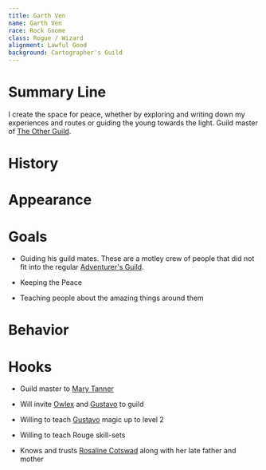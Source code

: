 ```yaml
---
title: Garth Ven
name: Garth Ven
race: Rock Gnome
class: Rogue / Wizard
alignment: Lawful Good
background: Cartographer's Guild
---
```



# Summary Line

I create the space for peace, whether by exploring and writing down my experiences and routes or guiding the young towards the light. Guild master of [The Other Guild](../places/other-guild.md).

# History

# Appearance

# Goals

- Guiding his guild mates. These are a motley crew of people that did not fit into the regular [Adventurer's Guild](../places/adventurers-guild.md).

- Keeping the Peace

- Teaching people about the amazing things around them

# Behavior

# Hooks

- Guild master to [Mary Tanner](mary-tanner.md)

- Will invite [Owlex](owlex.md) and [Gustavo](gustavo.md) to guild

- Willing to teach [Gustavo](gustavo.md) magic up to level 2

- Willing to teach Rouge skill-sets

- Knows and trusts [Rosaline Cotswad](rosaline-cotswad.md) along with her late father and mother

<!--  LocalWords:  Owlex Rosaline Cotswad
 -->
